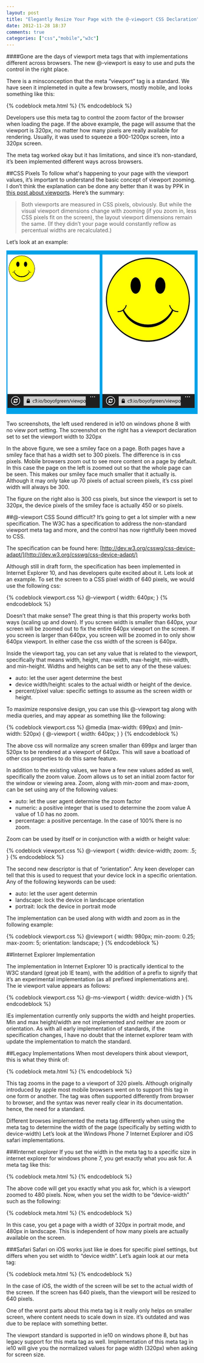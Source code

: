 ```yaml
---
layout: post
title: "Elegantly Resize Your Page with the @-viewport CSS Declaration"
date: 2012-11-28 18:37
comments: true
categories: ["css","mobile","w3c"]
---
```

####Gone are the days of viewport meta tags that with implementations different across browsers.  The new @-viewport is easy to use and puts the control in the right place.


There is a minsconception that the meta “viewport” tag is a standard.  We have seen it implemeted in quite a few browsers, mostly mobile, and looks something like this:

{% codeblock meta.html %}
<meta name="viewport" content="width=320" />
{% endcodeblock %}


Developers use this meta tag to control the zoom factor of the browser when loading the page.  If the above example, the page will assume that the viewport is 320px, no matter how many pixels are really available for rendering.  Usually, it was used to squeeze a 900-1200px screen, into a 320px screen.

The meta tag worked okay but it has limitations, and since it’s non-standard, it’s been implemented different ways across browsers.

##CSS Pixels
To follow what's happening to your page with the viewport values, it’s important to understand the basic concept of viewport zooming.  I don’t think the explanation can be done any better than it was by PPK in [this post about viewports](http://www.quirksmode.org/mobile/viewports2.html).  Here’s the summary:

> Both viewports are measured in CSS pixels, obviously. But while the visual viewport dimensions change with zooming (if you zoom in, less CSS pixels fit on the screen), the layout viewport dimensions remain the same. (If they didn’t your page would constantly reflow as percentual widths are recalculated.)

Let’s look at an example:

<img class="figure" alt="Figure 7-1" src="/images/news-images/viewport.png">

Two screenshots, the left used rendered in ie10 on windows phone 8 with no view port setting.  The screenshot on the right has a viewport declaration set to  set the viewport width to 320px

In the above figure, we see a smiley face on a page.   Both pages have a smiley face that has a width set to 300 pixels.  The difference is in css pixels.  Mobile browsers zoom out to see more content on a page by default.  In this case the page on the left is zoomed out so that the whole page can be seen.  This makes our smiley face much smaller that it actually is.  Although it may only take up 70 pixels of actual screen pixels, it’s  css pixel width will always be 300. 

The figure on the right also is 300 css pixels, but since the viewport is set to 320px, the device pixels of the smiley face is actually 450 or so pixels.

##@-viewport CSS
Sound difficult?  It’s going to get a lot simpler with a new specification.  The W3C has a specification to address the non-standard viewport meta tag and more, and the control has now rightfully been moved to CSS.

The specification can be found here:
  [http://dev.w3.org/csswg/css-device-adapt/](http://dev.w3.org/csswg/css-device-adapt/)

Although still in draft form, the specification has been implemented in Internet Explorer 10, and has developers quite excited about it.  Lets look at an example.  To set the screen to a CSS pixel width of 640 pixels, we would use the following css:

{% codeblock viewport.css %}
@-viewport {
width: 640px;
} 
{% endcodeblock %}

Doesn’t that make sense?  The great thing is that this property works both ways (scaling up and down).  If you screen width is smaller than 640px, your screen will be zoomed out to fix the entire 640px viewport on the screen.  If you screen is larger than 640px, you screen will be zoomed in to only show 640px viewport.  In either case the css width of the screen is 640px.

Inside the viewport tag, you can set any value that is related to the viewport, specifically that means width, height, max-width, max-height, min-width, and min-height.  Widths and heights can be set to any of the these values:

- auto:  let the user agent determine the best
- device width/height: scales to the actual width or height of the device.
- percent/pixel value: specific settings to assume as the screen width or height.

To maximize responsive design, you can use this @-viewport tag along with media queries, and may appear as something like the following:

{% codeblock viewport.css %}
@media (max-width: 699px) and (min-width: 520px) {
  @-viewport {
    width: 640px;
  }
}
{% endcodeblock %}


The above css will normalize any screen smaller than 699px and larger than 520px to be rendered at a viewport of 640px.  This will save a boatload of other css properties to do this same feature.  

In addition to the existing values, we have a few new values added as well, specifically the zoom value. Zoom allows us to set an initial zoom factor for the window or viewing area.  Zoom, along with min-zoom and max-zoom, can be set using any of the following values:

- auto: let the user agent determine the zoom factor
- numeric: a positive integer that is used to determine the zoom value  A value of 1.0 has no zoom.
- percentage: a positive percentage.  In the case of 100% there is no zoom.

Zoom can be used by itself or in conjunction with a width or height value:

{% codeblock viewport.css %}
@-viewport {
    width: device-width;
    zoom: .5;
  }
{% endcodeblock %}

The second new descriptor is that of “orientation”.  Any keen developer can tell that this is used to request that your device lock in a specific orientation.  Any of the following keywords can be used:

- auto: let the user agent determin 
- landscape: lock the device in landscape orientation
- portrait: lock the device in portrait mode

The implementation can be used along with width and zoom as in the following example:

{% codeblock viewport.css %}
@viewport {
    width: 980px;
    min-zoom: 0.25;
    max-zoom: 5;
    orientation: landscape;
}
{% endcodeblock %}


##Internet Explorer Implementation

The implementation in Internet Explorer 10 is practically identical to the W3C standard (great job IE team), with the addition of a prefix to signify that it’s an experimental implementation (as all prefixed implementations are).  The ie viewport value appears as follows:

{% codeblock viewport.css %}
@-ms-viewport {
  width: device-width
}
{% endcodeblock %}

IEs implementation currently only supports the width and height properties. Min and max height/width are not implemented and neither are zoom or orientation.  As with all early implementation of standards, if the specification changes, I have no doubt that the internet explorer team with update the implementation to match the standard.


##Legacy Implementations
When most developers think about viewport, this is what they think of:

{% codeblock  meta.html %}
<meta name="viewport" content="width=320" />
{% endcodeblock %}

This tag zooms in the page to a viewport of 320 pixels.  Although originally introduced by apple most mobile browsers went on to support this tag in one form or another.  The tag was often supported differently from browser to browser, and the syntax was never really clear in its documentation.  hence, the need for a standard.

Different browses implemented the meta tag differently when using the meta tag to determine the width of the page (specifically by setting width to device-width)  Let’s look at the Windows Phone 7 Internet Explorer and iOS safari implementations.

###Internet explorer
If you set the width in the meta tag to a specific size in internet explorer for windows phone 7, you get exactly what you ask for.  A meta tag like this:

{% codeblock meta.html %}
<meta name="viewport" content="width=480" />
{% endcodeblock %}

The above code will get you exactly what you ask for, which is a viewport zoomed to 480 pixels.  Now, when you set the width to be “device-width” such as the following:

{% codeblock meta.html %}
<meta name="viewport" content="width=device-width" />
{% endcodeblock %}

In this case, you get a page with a width of 320px in portrait mode, and 480px in landscape.  This is independent of how many pixels are actually available on the screen.


###Safari
Safari on iOS works just like ie does for specific pixel settings, but differs when you set width to “device width”.  Let’s again look at our meta tag:

{% codeblock meta.html %}
<meta name="viewport" content="width=device-width" />
{% endcodeblock %}

In the case of iOS, the width of the screen will be set to the actual width of the screen.  If the screen has 640 pixels, than the viewport will be resized to 640 pixels.

One of the worst parts about this meta tag is it really only helps on smaller screen, where content needs to scale down in size.  it’s outdated and was due to be replace with something better.  

The viewport standard is supported in ie10 on windows phone 8, but has legacy support for this meta tag as well.  Implementation of this meta tag in ie10 will give you the normalized values for page width (320px) when asking for screen size.



